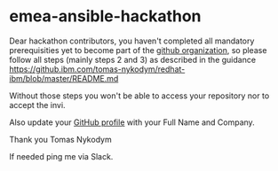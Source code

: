 # emea-ansible-hackathon


Dear hackathon contributors, you haven't completed all mandatory prerequisities yet to become part of the [github organization](https://github.com/rh-ibm-synergy), so please follow all steps (mainly steps 2 and 3) as described in the guidance https://github.ibm.com/tomas-nykodym/redhat-ibm/blob/master/README.md

Without those steps you won't be able to access your repository nor to accept the invi.

Also update your [GitHub profile](https://github.com/settings/profile) with your Full Name and Company.

Thank you
Tomas Nykodym

If needed ping me via Slack.
